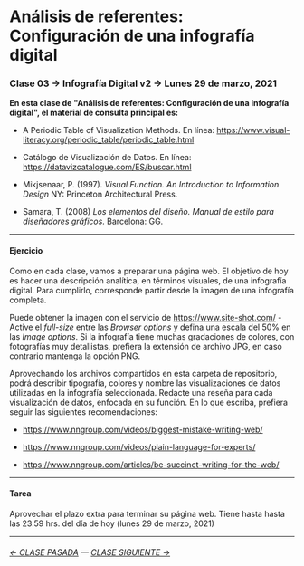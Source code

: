 # Análisis de referentes: Configuración de una infografía digital

### Clase 03 → Infografía Digital v2 → Lunes 29 de marzo, 2021 
 
**En esta clase de "Análisis de referentes: Configuración de una infografía digital", el material de consulta principal es:**

- A Periodic Table of Visualization Methods. En línea: https://www.visual-literacy.org/periodic_table/periodic_table.html

- Catálogo de Visualización de Datos. En línea: https://datavizcatalogue.com/ES/buscar.html

- Mikjsenaar, P. (1997). *Visual Function. An Introduction to Information Design* NY: Princeton Architectural Press.

- Samara, T. (2008) *Los elementos del diseño. Manual de estilo para diseñadores gráficos*. Barcelona: GG.

- - - - - - - 

#### Ejercicio

Como en cada clase, vamos a preparar una página web. El objetivo de hoy es hacer una descripción analítica, en términos visuales, de una infografía digital. Para cumplirlo, corresponde partir desde la imagen de una infografía completa. 

Puede obtener la imagen con el servicio de https://www.site-shot.com/ - Active el *full-size* entre las *Browser options* y defina una escala del 50% en las *Image options*. Si la infografía tiene muchas gradaciones de colores, con fotografías muy detallistas, prefiera la extensión de archivo JPG, en caso contrario mantenga la opción PNG. 

Aprovechando los archivos compartidos en esta carpeta de repositorio, podrá describir tipografía, colores y nombre las visualizaciones de datos utilizadas en la infografía seleccionada. Redacte una reseña para cada visualización de datos, enfocada en su función. En lo que escriba, prefiera seguir las siguientes recomendaciones: 

- https://www.nngroup.com/videos/biggest-mistake-writing-web/

- https://www.nngroup.com/videos/plain-language-for-experts/

- https://www.nngroup.com/articles/be-succinct-writing-for-the-web/


- - - - - - - 

#### Tarea

Aprovechar el plazo extra para terminar su página web. Tiene hasta hasta las 23.59 hrs. del día de hoy (lunes 29 de marzo, 2021) 

- - - - - - - 

###### [← CLASE PASADA](https://github.com/profesorfaco/dno075-2021/tree/main/clase-02) — [CLASE SIGUIENTE →](https://github.com/profesorfaco/dno075-2021/tree/main/clase-04) 
